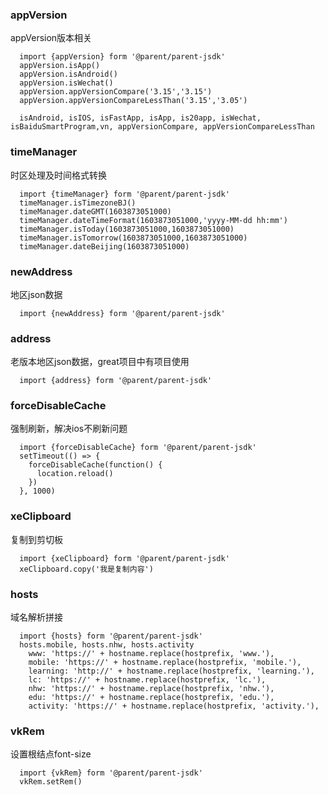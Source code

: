 ### appVersion
appVersion版本相关
```
  import {appVersion} form '@parent/parent-jsdk'
  appVersion.isApp()
  appVersion.isAndroid()
  appVersion.isWechat()
  appVersion.appVersionCompare('3.15','3.15')
  appVersion.appVersionCompareLessThan('3.15','3.05')
  
  isAndroid, isIOS, isFastApp, isApp, is20app, isWechat, isBaiduSmartProgram,vn, appVersionCompare, appVersionCompareLessThan
```

### timeManager
时区处理及时间格式转换
```
  import {timeManager} form '@parent/parent-jsdk'
  timeManager.isTimezoneBJ()
  timeManager.dateGMT(1603873051000)
  timeManager.dateTimeFormat(1603873051000,'yyyy-MM-dd hh:mm')
  timeManager.isToday(1603873051000,1603873051000)
  timeManager.isTomorrow(1603873051000,1603873051000)
  timeManager.dateBeijing(1603873051000)
```
### newAddress
地区json数据
```
  import {newAddress} form '@parent/parent-jsdk'
```
### address
老版本地区json数据，great项目中有项目使用
```
  import {address} form '@parent/parent-jsdk'
```  

### forceDisableCache
强制刷新，解决ios不刷新问题
```
  import {forceDisableCache} form '@parent/parent-jsdk'
  setTimeout(() => {
    forceDisableCache(function() {
      location.reload()
    })
  }, 1000)
```

### xeClipboard
复制到剪切板
```
  import {xeClipboard} form '@parent/parent-jsdk'
  xeClipboard.copy('我是复制内容')
```

### hosts
域名解析拼接
```
  import {hosts} form '@parent/parent-jsdk'
  hosts.mobile, hosts.nhw, hosts.activity
    www: 'https://' + hostname.replace(hostprefix, 'www.'),
    mobile: 'https://' + hostname.replace(hostprefix, 'mobile.'),
    learning: 'http://' + hostname.replace(hostprefix, 'learning.'),
    lc: 'https://' + hostname.replace(hostprefix, 'lc.'),
    nhw: 'https://' + hostname.replace(hostprefix, 'nhw.'),
    edu: 'https://' + hostname.replace(hostprefix, 'edu.'),
    activity: 'https://' + hostname.replace(hostprefix, 'activity.'),
```    


### vkRem
设置根结点font-size
```
  import {vkRem} form '@parent/parent-jsdk'
  vkRem.setRem()
```
